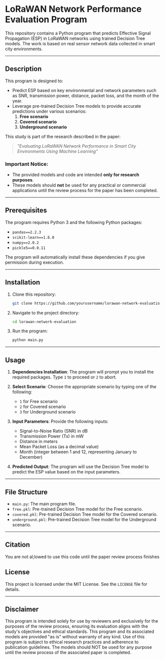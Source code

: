 # LoRaWAN Network Performance Evaluation Program

This repository contains a Python program that predicts Effective Signal Propagation (ESP) in LoRaWAN networks using trained Decision Tree models. The work is based on real sensor network data collected in smart city environments. 

---

## Description
This program is designed to:

- Predict ESP based on key environmental and network parameters such as SNR, transmission power, distance, packet loss, and the month of the year.
- Leverage pre-trained Decision Tree models to provide accurate predictions under various scenarios:
  1. **Free scenario**
  2. **Covered scenario**
  3. **Underground scenario**

This study is part of the research described in the paper:

> *"Evaluating LoRaWAN Network Performance in Smart City Environments Using Machine Learning"*

### Important Notice:
- The provided models and code are intended **only for research purposes**.
- These models should **not** be used for any practical or commercial applications until the review process for the paper has been completed.

---

## Prerequisites
The program requires Python 3 and the following Python packages:

- `pandas==2.2.3`
- `scikit-learn==1.6.0`
- `numpy==2.0.2`
- `pickle5==0.0.11`

The program will automatically install these dependencies if you give permission during execution.

---

## Installation

1. Clone this repository:

   ```bash
   git clone https://github.com/yourusername/lorawan-network-evaluation.git
   ```

2. Navigate to the project directory:

   ```bash
   cd lorawan-network-evaluation
   ```

3. Run the program:

   ```bash
   python main.py
   ```

---

## Usage

1. **Dependencies Installation**: 
   The program will prompt you to install the required packages. Type `1` to proceed or `2` to abort.

2. **Select Scenario**:
   Choose the appropriate scenario by typing one of the following:
   - `1` for Free scenario
   - `2` for Covered scenario
   - `3` for Underground scenario

3. **Input Parameters**:
   Provide the following inputs:
   - Signal-to-Noise Ratio (SNR) in dB
   - Transmission Power (Tx) in mW
   - Distance in meters
   - Mean Packet Loss (as a decimal value)
   - Month (integer between 1 and 12, representing January to December)

4. **Predicted Output**:
   The program will use the Decision Tree model to predict the ESP value based on the input parameters.

---

## File Structure

- `main.py`: The main program file.
- `free.pkl`: Pre-trained Decision Tree model for the Free scenario.
- `covered.pkl`: Pre-trained Decision Tree model for the Covered scenario.
- `underground.pkl`: Pre-trained Decision Tree model for the Underground scenario.

---

## Citation
You are not al;lowed to use this code until the paper review process finishes


## License
This project is licensed under the MIT License. See the `LICENSE` file for details.

---

## Disclaimer
This program is intended solely for use by reviewers and exclusively for the purposes of the review process, ensuring its evaluation aligns with the study's objectives and ethical standards.
This program and its associated models are provided "as is" without warranty of any kind. Use of this program is subject to ethical research practices and adherence to publication guidelines. The models should NOT be used for any purpose until the review process of the associated paper is completed.
